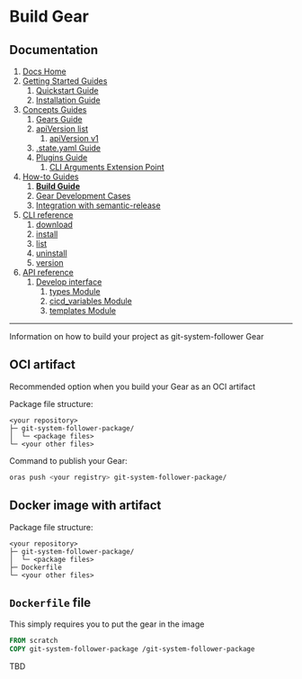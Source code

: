 # Build Gear
## Documentation
1. [Docs Home](../docs_home.md)
2. [Getting Started Guides](../getting_started.md) 
   1. [Quickstart Guide](../getting_started/quickstart.md)
   2. [Installation Guide](../getting_started/installation.md)
3. [Concepts Guides](../concepts.md) 
   1. [Gears Guide](../concepts/gears.md)
   2. [apiVersion list](../concepts/api_version_list.md)
      1. [apiVersion v1](../concepts/api_version_list/v1.md) 
   3. [.state.yaml Guide](../concepts/state.md)
   4. [Plugins Guide](../concepts/plugins.md)
      1. [CLI Arguments Extension Point](../concepts/plugins/cli_arguments.md)
4. [How-to Guides](../how_to.md)  
   1. **[Build Guide](build.md)**
   2. [Gear Development Cases](gear_development_cases.md)
   3. [Integration with semantic-release](integration_with_semantic_release.md)
5. [CLI reference](../cli_reference.md) 
   1. [download](../cli_reference/download.md)
   2. [install](../cli_reference/install.md) 
   3. [list](../cli_reference/list.md)
   4. [uninstall](../cli_reference/uninstall.md)
   5. [version](../cli_reference/version.md)
6. [API reference](../api_reference.md)  
   1. [Develop interface](../api_reference/develop_interface.md)  
      1. [types Module](../api_reference/develop_interface/types.md)
      2. [cicd_variables Module](../api_reference/develop_interface/cicd_variables.md)
      3. [templates Module](../api_reference/develop_interface/templates.md)

---

Information on how to build your project as git-system-follower Gear


## OCI artifact
Recommended option when you build your Gear as an OCI artifact

Package file structure:
```plaintext
<your repository>
├─ git-system-follower-package/
│  └─ <package files>
└─ <your other files>
```
Command to publish your Gear:
```bash
oras push <your registry> git-system-follower-package/
```

## Docker image with artifact
Package file structure:
```plaintext
<your repository>
├─ git-system-follower-package/
│  └─ <package files>
├─ Dockerfile
└─ <your other files>
```

## `Dockerfile` file
This simply requires you to put the gear in the image
```Dockerfile
FROM scratch
COPY git-system-follower-package /git-system-follower-package
```

TBD